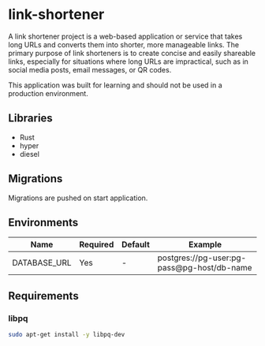 # link-shortener

A link shortener project is a web-based application or service that takes long URLs and converts them into shorter, more manageable links. The primary purpose of link shorteners is to create concise and easily shareable links, especially for situations where long URLs are impractical, such as in social media posts, email messages, or QR codes.

This application was built for learning and should not be used in a production environment.

## Libraries

- Rust
- hyper
- diesel

## Migrations

Migrations are pushed on start application.

## Environments

| Name         | Required | Default | Example                                    |
| ------------ | -------- | ------- | ------------------------------------------ |
| DATABASE_URL | Yes      | -       | postgres://pg-user:pg-pass@pg-host/db-name |

## Requirements

### libpq

```sh
sudo apt-get install -y libpq-dev
```
